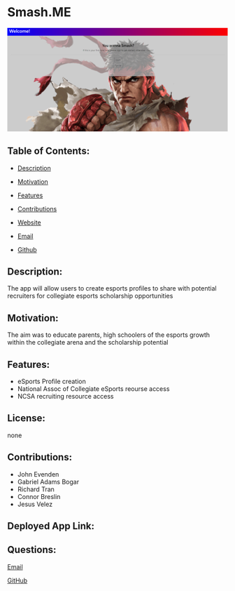 
  # Smash.ME

  ![Screenshot](Screenshot.png "My Screenshot")


  ## Table of Contents:

  * [Description](#Description)

  * [Motivation](#Motivation)

  * [Features](#Features)

  * [Contributions](#Contributions)

  * [Website](#Website)

  * [Email](#Questions)

  * [Github](#Questions)

  ## Description: 
  The app will allow users to create esports profiles to share with potential recruiters for collegiate esports scholarship opportunities

  ## Motivation: 
  The aim was to educate parents, high schoolers of the esports growth within the collegiate arena and the scholarship potential
  
  ## Features: 
  * eSports Profile creation
  * National Assoc of Collegiate eSports reourse access
  * NCSA recruiting resource access
  

  ## License:
  none 
  

  ## Contributions: 
  * John Evenden
  * Gabriel Adams Bogar
  * Richard Tran
  * Connor Breslin
  * Jesus Velez

  ## Deployed App Link: 
  

  ## Questions:

  [Email](mailto:gabeab34@gmail.com)

  [GitHub](https://github.com/gabeab34)

